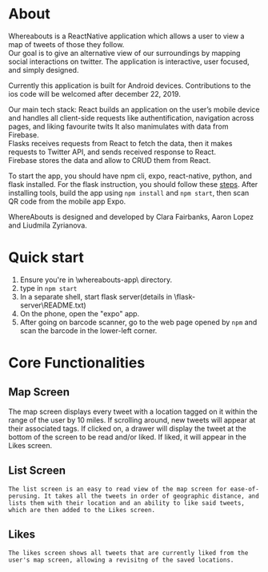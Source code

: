 # About
Whereabouts is a ReactNative application which allows a user to view a map of tweets of those they follow.  
Our goal is to give an alternative view of our surroundings by mapping social interactions on twitter.
The application is interactive, user focused, and simply designed.  

Currently this application is built for Android devices.  Contributions to the ios code will be welcomed after december 22, 2019.

Our main tech stack:
React builds an application on the user’s mobile device and handles all client-side requests like authentification, navigation across pages, and liking favourite twits It also manimulates with data from Firebase. </br>
Flasks receives requests from React to fetch the data, then it makes requests to Twitter API, and sends received response to React.</br>
Firebase stores the data and allow to CRUD them from React.

To start the app, you should have npm cli, expo, react-native, python, and flask installed.
For the flask instruction, you should follow these [steps](https://github.com/aaron-loz/Whereabouts/blob/master/flask-server/README.txt).
After installing tools, build the app using `npm install` and `npm start`, then scan QR code from the mobile app Expo.

 
 
WhereAbouts is designed and developed by Clara Fairbanks, Aaron Lopez and Liudmila Zyrianova.

# Quick start
1. Ensure you're in \whereabouts-app\ directory.
2. type in  `npm start`
3. In a separate shell, start flask server(details in \flask-server\README.txt)
4. On the phone, open the "expo" app.
5. After going on barcode scanner, go to the web page opened by `npm` and scan the barcode in the lower-left corner.

# Core Functionalities
  ## Map Screen
   The map screen displays every tweet with a location tagged on it within the range of the user by 10 miles. If scrolling around, new tweets will appear at their associated tags. If clicked on, a drawer will display the tweet at the bottom of the screen to be read and/or liked. If liked, it will appear in the Likes screen.
  ## List Screen
    The list screen is an easy to read view of the map screen for ease-of-perusing. It takes all the tweets in order of geographic distance, and lists them with their location and an ability to like said tweets, which are then added to the Likes screen.
  ## Likes
    The likes screen shows all tweets that are currently liked from the user's map screen, allowing a revisitng of the saved locations.